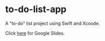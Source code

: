 # to-do-list-app

A "to-do" list project using Swift and Xcoode.

Click [here](https://drive.google.com/open?id=1Zk3YZlv-MtZIaA1HOk-UE8LeFi6t63LWBPWXQfyGSMw) for Google Slides.
